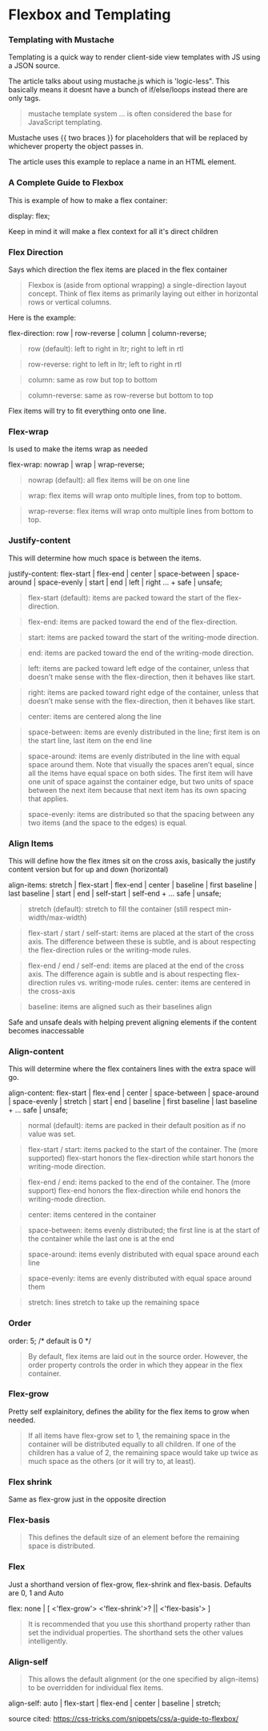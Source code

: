 # Flexbox and Templating

### Templating with Mustache

Templating is a quick way to render client-side view templates with JS using a JSON source.

The article talks about using mustache.js which is 'logic-less". This basically means it doesnt have a bunch of if/else/loops instead there are only tags.

> mustache template system ... is often considered the base for JavaScript templating. 

Mustache uses {{ two braces }} for placeholders that will be replaced by whichever property the object passes in.

The article uses this example to replace a name in an HTML element.

### A Complete Guide to Flexbox

This is example of how to make a flex container:

display: flex;

Keep in mind it will make a flex context for all it's direct children

### Flex Direction 

Says which direction the flex items are placed in the flex container

> Flexbox is (aside from optional wrapping) a single-direction layout concept. Think of flex items as primarily laying out either in horizontal rows or vertical columns.

Here is the example:

flex-direction: row | row-reverse | column | column-reverse;

> row (default): left to right in ltr; right to left in rtl

> row-reverse: right to left in ltr; left to right in rtl

> column: same as row but top to bottom

> column-reverse: same as row-reverse but bottom to top

Flex items will try to fit everything onto one line.

### Flex-wrap

Is used to make the items wrap as needed

flex-wrap: nowrap | wrap | wrap-reverse;

> nowrap (default): all flex items will be on one line

> wrap: flex items will wrap onto multiple lines, from top to bottom.

> wrap-reverse: flex items will wrap onto multiple lines from bottom to top.

### Justify-content

This will determine how much space is between the items.

justify-content: flex-start | flex-end | center | space-between | space-around | space-evenly | start | end | left | right ... + safe | unsafe;

> flex-start (default): items are packed toward the start of the flex-direction.

> flex-end: items are packed toward the end of the flex-direction.

> start: items are packed toward the start of the writing-mode direction.

> end: items are packed toward the end of the writing-mode direction.

> left: items are packed toward left edge of the container, unless that doesn’t make sense with the flex-direction, then it behaves like start.

> right: items are packed toward right edge of the container, unless that doesn’t make sense with the flex-direction, then it behaves like start.

> center: items are centered along the line

> space-between: items are evenly distributed in the line; first item is on the start line, last item on the end line

> space-around: items are evenly distributed in the line with equal space around them. Note that visually the spaces aren’t equal, since all the items have equal space on both sides. The first item will have one unit of space against the container edge, but two units of space between the next item because that next item has its own spacing that applies.

> space-evenly: items are distributed so that the spacing between any two items (and the space to the edges) is equal.

### Align Items

This will define how the flex itmes sit on the cross axis, basically the justify content version but for up and down (horizontal)

align-items: stretch | flex-start | flex-end | center | baseline | first baseline | last baseline | start | end | self-start | self-end + ... safe | unsafe;

> stretch (default): stretch to fill the container (still respect min-width/max-width)

> flex-start / start / self-start: items are placed at the start of the cross axis. The difference between these is subtle, and is about respecting the flex-direction rules or the writing-mode rules.

> flex-end / end / self-end: items are placed at the end of the cross axis. The difference again is subtle and is about respecting flex-direction rules vs. writing-mode rules.
center: items are centered in the cross-axis

> baseline: items are aligned such as their baselines align

Safe and unsafe deals with helping prevent aligning elements if the content becomes inaccessable

### Align-content

This will determine where the flex containers lines with the extra space will go.

align-content: flex-start | flex-end | center | space-between | space-around | space-evenly | stretch | start | end | baseline | first baseline | last baseline + ... safe | unsafe;

> normal (default): items are packed in their default position as if no value was set.

> flex-start / start: items packed to the start of the container. The (more supported) flex-start honors the flex-direction while start honors the writing-mode direction.

> flex-end / end: items packed to the end of the container. The (more support) flex-end honors the flex-direction while end honors the writing-mode direction.

> center: items centered in the container

> space-between: items evenly distributed; the first line is at the start of the container while the last one is at the end

> space-around: items evenly distributed with equal space around each line

> space-evenly: items are evenly distributed with equal space around them

> stretch: lines stretch to take up the remaining space

### Order

order: 5; /* default is 0 */

> By default, flex items are laid out in the source order. However, the order property controls the order in which they appear in the flex container.

### Flex-grow

Pretty self explainitory, defines the ability for the flex items to grow when needed. 

> If all items have flex-grow set to 1, the remaining space in the container will be distributed equally to all children. If one of the children has a value of 2, the remaining space would take up twice as much space as the others (or it will try to, at least).

### Flex shrink

Same as flex-grow just in the opposite direction

### Flex-basis

> This defines the default size of an element before the remaining space is distributed. 

### Flex

Just a shorthand version of flex-grow, flex-shrink and flex-basis. Defaults are 0, 1 and Auto

flex: none | [ <'flex-grow'> <'flex-shrink'>? || <'flex-basis'> ]

> It is recommended that you use this shorthand property rather than set the individual properties. The shorthand sets the other values intelligently.

### Align-self

> This allows the default alignment (or the one specified by align-items) to be overridden for individual flex items.

align-self: auto | flex-start | flex-end | center | baseline | stretch;

source cited: https://css-tricks.com/snippets/css/a-guide-to-flexbox/

